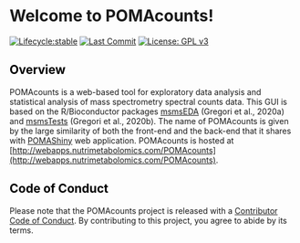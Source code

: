 
# Welcome to POMAcounts!

<!-- badges: start -->

[![Lifecycle:stable](https://img.shields.io/badge/lifecycle-stable-brightgreen.svg)](https://www.tidyverse.org/lifecycle/#stable)
[![Last Commit](https://img.shields.io/github/last-commit/pcastellanoescuder/POMAcounts.svg)](https://github.com/pcastellanoescuder/POMAcounts/commits/master)
[![License: GPL v3](https://img.shields.io/badge/License-GPLv3-blue.svg)](https://www.gnu.org/licenses/gpl-3.0)

<!-- badges: end -->

<h2 style="color:black">Overview</h2>

POMAcounts is a web-based tool for exploratory data analysis and statistical analysis of mass spectrometry spectral counts data. This GUI is based on the R/Bioconductor packages [msmsEDA](https://bioconductor.org/packages/release/bioc/html/msmsEDA.html) (Gregori et al., 2020a) and [msmsTests](https://bioconductor.org/packages/release/bioc/html/msmsTests.html) (Gregori et al., 2020b). The name of POMAcounts is given by the large similarity of both the front-end and the back-end that it shares with [POMAShiny](https://github.com/pcastellanoescuder/POMAShiny) web application. POMAcounts is hosted at [http://webapps.nutrimetabolomics.com/POMAcounts](http://webapps.nutrimetabolomics.com/POMAcounts).

<h2 style="color:black">Code of Conduct</h2>

Please note that the POMAcounts project is released with a [Contributor Code of Conduct](https://contributor-covenant.org/version/2/0/CODE_OF_CONDUCT.html). By contributing to this project, you agree to abide by its terms.


